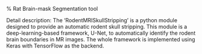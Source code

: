% Rat Brain-mask Segmentation tool


Detail description: 
The ‘RodentMRISkullStripping’ is a python module designed to provide an automatic rodent skull stripping. This module is a deep-learning-based framework, U-Net, to automatically identify the rodent brain boundaries in MR images. The whole framework is implemented using Keras with TensorFlow as the backend.
